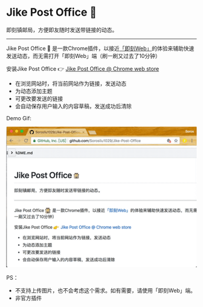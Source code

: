 # Jike Post Office 🏤

即刻镇邮局，方便即友随时发送带链接的动态。

----

Jike Post Office 🏤 是一款Chrome插件，以接近[「即刻Web」](http://web.okjike.com)的体验来辅助快速发送动态，而无需打开「即刻Web」端（刷一刷又过去了10分钟）

安装Jike Post Office 👉 [Jike Post Office @ Chrome web store](https://chrome.google.com/webstore/detail/jike-post-office/eojcocifcbbffhcfjpcdmfmffpolaaco)

- 在浏览网站时，将当前网站作为链接，发送动态
- 为动态添加主题
- 可更改要发送的链接
- 会自动保存用户输入的内容草稿，发送成功后清除

Demo Gif:

![Demo](demo.gif)

PS：

- 不支持上传图片，也不会考虑这个需求。如有需要，请使用「即刻Web」端。
- 非官方插件